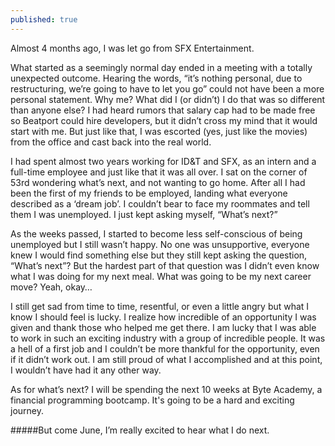 ```yaml
---
published: true
---
```


Almost 4 months ago, I was let go from SFX Entertainment.

What started as a seemingly normal day ended in a meeting with a totally unexpected outcome. Hearing the words, “it’s nothing personal, due to restructuring, we’re going to have to let you go” could not have been a more personal statement. Why me? What did I (or didn’t) I do that was so different than anyone else? I had heard rumors that salary cap had to be made free so Beatport could hire developers, but it didn’t cross my mind that it would start with me.  But just like that, I was escorted (yes, just like the movies) from the office and cast back into the real world.

I had spent almost two years working for ID&T and SFX, as an intern and a full-time employee and just like that it was all over. I sat on the corner of 53rd wondering what’s next, and not wanting to go home. After all I had been the first of my friends to be employed, landing what everyone described as a ‘dream job’.  I couldn’t bear to face my roommates and tell them I was unemployed. I just kept asking myself, “What’s next?”  

As the weeks passed, I started to become less self-conscious of being unemployed but I still wasn’t happy. No one was unsupportive, everyone knew I would find something else but they still kept asking the question, “What’s next”? But the hardest part of that question was I didn’t even know what I was doing for my next meal. What was going to be my next career move? Yeah, okay…

I still get sad from time to time, resentful, or even a little angry but what I know I should feel is lucky. I  realize how incredible of an opportunity I was given and thank those who helped me get there. I am lucky that I was able to work in such an exciting industry with a group of incredible people. It was a hell of a first job and I couldn’t be more thankful for the opportunity, even if it didn’t work out. I am still proud of what I accomplished and at this point, I wouldn’t have had it any other way.

As for what’s next? I will be spending the next 10 weeks at Byte Academy, a financial programming bootcamp. It's going to be a hard and exciting journey.

#####But come June, I’m really excited to hear what I do next.  
